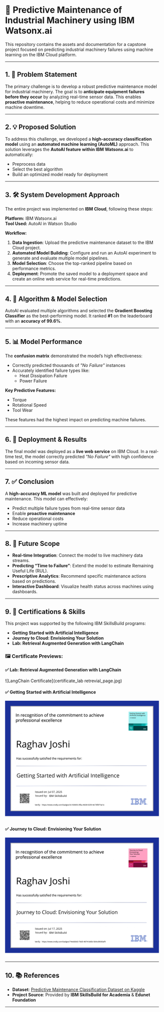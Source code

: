 # 🔧 Predictive Maintenance of Industrial Machinery using IBM Watsonx.ai

This repository contains the assets and documentation for a capstone project focused on predicting industrial machinery failures using machine learning on the IBM Cloud platform.

---

## 1. 📌 Problem Statement

The primary challenge is to develop a robust predictive maintenance model for industrial machinery. The goal is to **anticipate equipment failures before they occur** by analyzing real-time sensor data. This enables **proactive maintenance**, helping to reduce operational costs and minimize machine downtime.

---

## 2. 💡 Proposed Solution

To address this challenge, we developed a **high-accuracy classification model** using an **automated machine learning (AutoML)** approach. This solution leverages the **AutoAI feature within IBM Watsonx.ai** to automatically:

- Preprocess data  
- Select the best algorithm  
- Build an optimized model ready for deployment

---

## 3. 🛠️ System Development Approach

The entire project was implemented on **IBM Cloud**, following these steps:

**Platform:** IBM Watsonx.ai  
**Tool Used:** AutoAI in Watson Studio

**Workflow:**

1. **Data Ingestion**: Upload the predictive maintenance dataset to the IBM Cloud project.
2. **Automated Model Building**: Configure and run an AutoAI experiment to generate and evaluate multiple model pipelines.
3. **Model Selection**: Choose the top-ranked pipeline based on performance metrics.
4. **Deployment**: Promote the saved model to a deployment space and create an online web service for real-time predictions.

---

## 4. 🧠 Algorithm & Model Selection

AutoAI evaluated multiple algorithms and selected the **Gradient Boosting Classifier** as the best-performing model. It ranked **#1** on the leaderboard with an **accuracy of 99.6%**.

---

## 5. 📊 Model Performance

The **confusion matrix** demonstrated the model’s high effectiveness:

- Correctly predicted thousands of *"No Failure"* instances
- Accurately identified failure types like:
  - Heat Dissipation Failure
  - Power Failure

**Key Predictive Features:**

- Torque  
- Rotational Speed  
- Tool Wear

These features had the highest impact on predicting machine failures.

---

## 6. 🚀 Deployment & Results

The final model was deployed as a **live web service** on IBM Cloud. In a real-time test, the model correctly predicted *"No Failure"* with high confidence based on incoming sensor data.

---

## 7. ✅ Conclusion

A **high-accuracy ML model** was built and deployed for predictive maintenance. This model can effectively:

- Predict multiple failure types from real-time sensor data
- Enable **proactive maintenance**
- Reduce operational costs
- Increase machinery uptime

---

## 8. 🔭 Future Scope

- **Real-time Integration**: Connect the model to live machinery data streams.
- **Predicting “Time to Failure”**: Extend the model to estimate Remaining Useful Life (RUL).
- **Prescriptive Analytics**: Recommend specific maintenance actions based on predictions.
- **Interactive Dashboard**: Visualize health status across machines using dashboards.

---

## 9. 🧪 Certifications & Skills

This project was supported by the following IBM SkillsBuild programs:

- **Getting Started with Artificial Intelligence**  
- **Journey to Cloud: Envisioning Your Solution**  
- **Lab: Retrieval Augmented Generation with LangChain**

### 🖼️ Certificate Previews:

#### ✅ Lab: Retrieval Augmented Generation with LangChain  
![LangChain Certificate](certificate_lab retrevial_page.jpg)

#### ✅ Getting Started with Artificial Intelligence  
![AI Certificate](getting_started_ai_credly_page-0001.jpg)

#### ✅ Journey to Cloud: Envisioning Your Solution  
![Cloud Certificate](Journey_to_Cloudcredly.jpg)

---

## 10. 📚 References

- **Dataset**: [Predictive Maintenance Classification Dataset on Kaggle](https://www.kaggle.com/datasets)  
- **Project Source**: Provided by **IBM SkillsBuild for Academia** & **Edunet Foundation**

---
